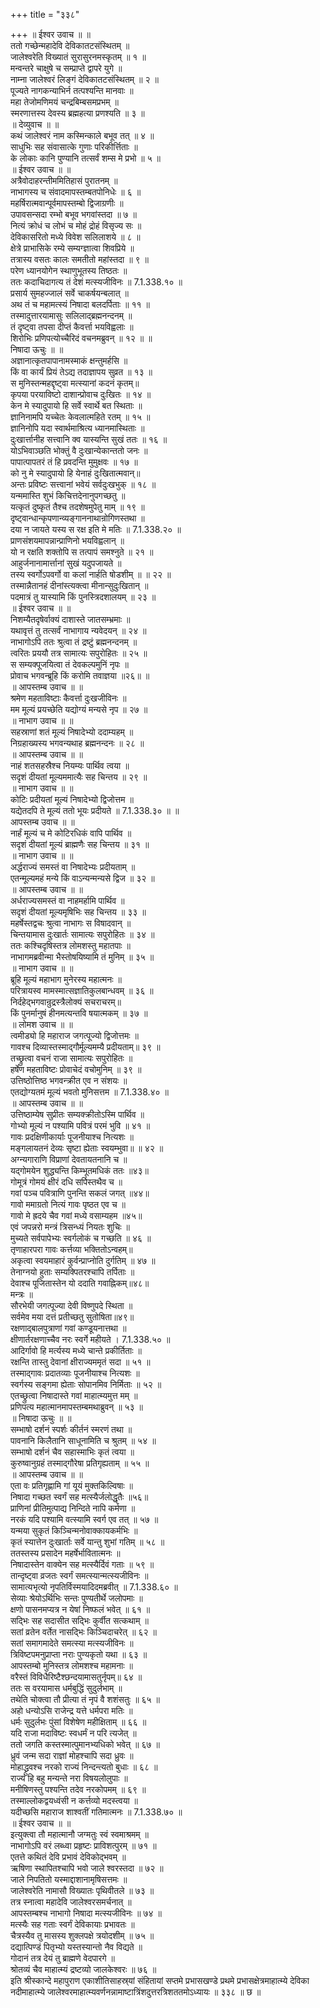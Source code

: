 +++
title = "३३८"

+++
॥ ईश्वर उवाच ॥ ॥  
ततो गच्छेन्महादेवि देविकातटसंस्थितम् ॥  
जालेश्वरेति विख्यातं सुरासुरनमस्कृतम् ॥ १ ॥  
मन्वन्तरे चाक्षुषे च सम्प्राप्ते द्वापरे युगे ॥  
नाम्ना जालेश्वरं लिङ्गं देविकातटसंस्थितम् ॥ २ ॥  
पूज्यते नागकन्याभिर्न तत्पश्यन्ति मानवाः ॥  
महा तेजोमणिमयं चन्द्रबिम्बसमप्रभम् ॥  
स्मरणात्तस्य देवस्य ब्रह्महत्या प्रणश्यति ॥ ३ ॥  
॥ देव्युवाच ॥ ॥  
कथं जालेश्वरं नाम कस्मिन्काले बभूव तत् ॥ ४ ॥  
साधुभिः सह संवासात्के गुणाः परिकीर्त्तिताः ॥  
के लोकाः कानि पुण्यानि तत्सर्वं शम्स मे प्रभो ॥ ५ ॥  
॥ ईश्वर उवाच ॥ ॥  
अत्रैवोदाहरन्तीममितिहासं पुरातनम् ॥  
नाभागस्य च संवादमापस्तम्बतपोनिधेः ॥ ६ ॥  
महर्षिरात्मवान्पूर्वमापस्तम्बो द्विजाग्रणीः ॥  
उपावसन्सदा रम्भो बभूव भगवांस्तदा ॥ ७ ॥  
नित्यं क्रोधं च लोभं च मोहं द्रोहं विसृज्य सः ॥  
देविकासरितो मध्ये विवेश सलिलाशये ॥ ८ ॥  
क्षेत्रे प्राभासिके रम्ये सम्यग्ज्ञात्वा शिवप्रिये ॥  
तत्रास्य वसतः कालः समतीतो महांस्तदा ॥ ९ ॥  
परेण ध्यानयोगेन स्थाणुभूतस्य तिष्ठतः ॥  
ततः कदाचिदागत्य तं देशं मत्स्यजीविनः ॥ 7.1.338.१० ॥  
प्रसार्य सुमहज्जालं सर्वे चाकर्षयन्बलात् ॥  
अथ तं च महामत्स्यं निषादा बलदर्पिताः ॥ ११ ॥  
तस्मादुत्तारयामासुः सलिलाद्ब्रह्मनन्दनम् ॥  
तं दृष्ट्वा तपसा दीप्तं कैवर्त्ता भयविह्वलाः ॥  
शिरोभिः प्रणिपत्योच्चैरिदं वचनमब्रुवन् ॥ १२ ॥ ॥  
निषादा ऊचुः ॥ ॥  
अज्ञानात्कृतपापानामस्माकं क्षन्तुमर्हसि ॥  
किं वा कार्यं प्रियं तेऽद्य तदाज्ञापय सुव्रत ॥ १३ ॥  
स मुनिस्तन्महद्दृष्ट्वा मत्स्यानां कदनं कृतम्॥  
कृपया परयाविष्टो दाशान्प्रोवाच दुःखितः ॥ १४ ॥  
केन मे स्यादुपायो हि सर्वे स्वार्थे बत स्थिताः ॥  
ज्ञानिनामपि यच्चेतः केवलात्महिते रतम् ॥ १५ ॥  
ज्ञानिनोपि यदा स्वार्थमाश्रित्य ध्यानमास्थिताः ॥  
दुःखार्त्तानीह सत्त्वानि क्व यास्यन्ति सुखं ततः ॥ १६ ॥  
योऽभिवाञ्छति भोक्तुं वै दुःखान्येकान्ततो जनः ॥  
पापात्पापतरं तं हि प्रवदन्ति मुमुक्षवः ॥ १७ ॥  
को नु मे स्यादुपायो हि येनाहं दुःखितात्मवान्॥  
अन्तः प्रविष्टः सत्त्वानां भवेयं सर्वदुःखभुक् ॥ १८ ॥  
यन्ममास्ति शुभं किचित्तदेनानुपगच्छतु ॥  
यत्कृतं दुष्कृतं तैश्च तदशेषमुपेतु माम् ॥ १९ ॥  
दृष्ट्वान्धान्कृपणान्व्यङ्गाननाथान्रोगिणस्तथा ॥  
दया न जायते यस्य स रक्ष इति मे मतिः ॥ 7.1.338.२० ॥  
प्राणसंशयमापन्नान्प्राणिनो भयविह्वलान् ॥  
यो न रक्षति शक्तोपि स तत्पापं समश्नुते ॥ २१ ॥  
आहुर्जनानामार्त्तानां सुखं यदुपजायते ॥  
तस्य स्वर्गोऽपवर्गो वा कलां नार्हति षोडशीम् ॥ ॥ २२ ॥  
तस्मान्नैतानहं दीनांस्त्यक्त्वा मीनान्सुदुःखितान् ॥  
पदमात्रं तु यास्यामि किं पुनस्त्रिदशालयम् ॥ २३ ॥  
॥ ईश्वर उवाच ॥ ॥  
निशम्यैतदृषेर्वाक्यं दाशास्ते जातसम्भ्रमाः ॥  
यथावृत्तं तु तत्सर्वं नाभागाय न्यवेदयन् ॥ २४ ॥  
नाभागोऽपि ततः श्रुत्वा तं द्रष्टुं ब्रह्मनन्दनम् ॥  
त्वरितः प्रययौ तत्र सामात्यः सपुरोहितः ॥ २५ ॥  
स सम्यक्पूजयित्वा तं देवकल्पमुनिं नृपः ॥  
प्रोवाच भगवन्ब्रूहि किं करोमि तवाज्ञया ॥२६॥ ॥  
॥ आपस्तम्ब उवाच ॥ ॥  
श्रमेण महताविष्टाः कैवर्त्ता दुःखजीविनः ॥  
मम मूल्यं प्रयच्छेति यद्योग्यं मन्यसे नृप ॥ २७ ॥  
॥ नाभाग उवाच ॥ ॥  
सहस्राणां शतं मूल्यं निषादेभ्यो ददाम्यहम् ॥  
निग्रहाख्यस्य भगवन्यथाह ब्रह्मनन्दनः ॥ २८ ॥  
॥ आपस्तम्ब उवाच ॥ ॥  
नाहं शतसहस्रैश्च नियम्यः पार्थिव त्वया ॥  
सदृशं दीयतां मूल्यममात्यैः सह चिन्तय ॥ २९ ॥  
॥ नाभाग उवाच ॥ ॥  
कोटिः प्रदीयतां मूल्यं निषादेभ्यो द्विजोत्तम ॥  
यद्येतदपि ते मूल्यं ततो भूयः प्रदीयते ॥ 7.1.338.३० ॥ ॥  
आपस्तम्ब उवाच ॥ ॥  
नार्हं मूल्यं च मे कोटिरधिकं वापि पार्थिव ॥  
सदृशं दीयतां मूल्यं ब्राह्मणैः सह चिन्तय ॥ ३१ ॥  
॥ नाभाग उवाच ॥ ॥  
अर्द्धराज्यं समस्तं वा निषादेभ्यः प्रदीयताम् ॥  
एतन्मूल्यमहं मन्ये किं वाऽन्यन्मन्यसे द्विज ॥ ३२ ॥  
॥ आपस्तम्ब उवाच ॥ ॥  
अर्धराज्यसमस्तं वा नाहमर्हामि पार्थिव ॥  
सदृशं दीयतां मूल्यमृषिभिः सह चिन्तय ॥ ३३ ॥  
महर्षेस्तद्वचः श्रुत्वा नाभागः स विषादवान् ॥  
चिन्तयामास दुःखार्तः सामात्यः सपुरोहितः ॥ ३४ ॥  
ततः कश्चिदृषिस्तत्र लोमशस्तु महातपाः ॥  
नाभागमब्रवीन्मा भैस्तोषयिष्यामि तं मुनिम् ॥ ३५ ॥  
॥ नाभाग उवाच ॥ ॥  
ब्रूहि मूल्यं महाभाग मुनेरस्य महात्मनः ॥  
परित्रायस्व मामस्मात्सज्ञातिकुलबान्धवम् ॥ ३६ ॥  
निर्दहेद्भगवान्रुद्रस्त्रैलोक्यं सचराचरम्॥  
किं पुनर्मानुषं हीनमत्यन्तवि षयात्मकम् ॥ ३७ ॥  
॥ लोमश उवाच ॥ ॥  
त्वमीड्यो हि महाराज जगत्पूज्यो द्विजोत्तमः ॥  
गावश्च दिव्यास्तस्माद्गौर्मूल्यमम्यै प्रदीयताम्॥ ३९ ॥  
तच्छ्रुत्वा वचनं राजा सामात्यः सपुरोहितः ॥  
हर्षेण महताविष्टः प्रोवाचेदं वचोमुनिम् ॥ ३९ ॥  
उत्तिष्ठोत्तिष्ठ भगवन्क्रीत एव न संशयः ॥  
एतद्योग्यतमं मूल्यं भवतो मुनिसत्तम ॥ 7.1.338.४० ॥  
॥ आपस्तम्ब उवाच ॥ ॥  
उत्तिष्ठाम्येष सुप्रीतः सम्यक्क्रीतोऽस्मि पार्थिव ॥  
गोभ्यो मूल्यं न पश्यामि पवित्रं परमं भुवि ॥ ४१ ॥  
गावः प्रदक्षिणीकार्याः पूजनीयाश्च नित्यशः ॥  
मङ्गलायतनं देव्यः सृष्टा ह्येताः स्वयम्भुवा॥ ॥ ४२ ॥  
अग्न्यगाराणि विप्राणां देवतायतनानि च ॥  
यद्गोमयेन शुद्ध्यन्ति किम्भूतमधिकं ततः ॥४३॥  
गोमूत्रं गोमयं क्षीरं दधि सर्पिस्तथैव च ॥  
गवां पञ्च पवित्राणि पुनन्ति सकलं जगत् ॥४४॥  
गावो ममाग्रतो नित्यं गावः पृष्ठत एव च ॥  
गावो मे ह्रदये चैव गवां मध्ये वसाम्यहम ॥४५॥  
एवं जपन्नरो मन्त्रं त्रिसन्ध्यं नियतः शुचिः ॥  
मुच्यते सर्वपापेभ्यः स्वर्गलोकं च गच्छति ॥ ४६ ॥  
तृणाहारपरा गावः कर्त्तव्या भक्तितोऽन्वहम्॥  
अकृत्वा स्वयमाहारं कुर्वन्प्राप्नोति दुर्गतिम् ॥ ४७ ॥  
तेनाग्नयो हुताः सम्यक्पितरश्चापि तर्पिताः ॥  
देवाश्च पूजितास्तेन यो ददाति गवाह्निकम्॥४८॥  
मन्त्रः ॥  
सौरभेयी जगत्पूज्या देवी विष्णुपदे स्थिता ॥  
सर्वमेव मया दत्तं प्रतीच्छतु सुतोषिता॥४९॥  
रक्षणाद्बालपुत्राणां गवां कण्डूयनात्तथा ॥  
क्षीणार्तरक्षणाच्चैव नरः स्वर्गे महीयते । 7.1.338.५० ॥  
आदिर्गावो हि मर्त्यस्य मध्ये चान्ते प्रकीर्तिताः ॥  
रक्षन्ति तास्तु देवानां क्षीराज्यममृतं सदा ॥ ५१ ॥  
तस्माद्गावः प्रदातव्याः पूजनीयाश्च नित्यशः ॥  
स्वर्गस्य सङ्गमा ह्येताः सोपानमिव निर्मिताः ॥ ५२ ॥  
एतच्छ्रुत्वा निषादास्ते गवां माहात्म्यमुत्त मम् ॥  
प्रणिपत्य महात्मानमापस्तम्बमथाब्रुवन् ॥ ५३ ॥  
॥ निषादा ऊचुः ॥ ॥  
सम्भाषो दर्शनं स्पर्शः कीर्तनं स्मरणं तथा ॥  
पावनानि किलैतानि साधूनामिति च श्रुतम् ॥ ५४ ॥  
सम्भाषो दर्शनं चैव सहास्माभिः कृतं त्वया ॥  
कुरुष्वानुग्रहं तस्माद्गौरेषा प्रतिगृह्यताम् ॥ ५५ ॥  
॥ आपस्तम्ब उवाच ॥ ॥  
एता वः प्रतिगृह्णामि गां यूयं मुक्तकिल्विषाः ॥  
निषादा गच्छत स्वर्गं सह मत्स्यैर्जलोद्धृतैः ॥५६॥  
प्राणिनां प्रीतिमुत्पाद्य निन्दिते नापि कर्मणा ॥  
नरकं यदि पश्यामि वत्स्यामि स्वर्ग एव तत् ॥ ५७ ॥  
यन्मया सुकृतं किञ्चिन्मनोवाक्कायकर्मभिः ॥  
कृतं स्यात्तेन दुःखार्ताः सर्वे यान्तु शुभां गतिम् ॥ ५८ ॥  
ततस्तस्य प्रसादेन महर्षेर्भावितात्मनः ॥  
निषादास्तेन वाक्येन सह मत्स्यैर्दिवं गताः ॥ ५९ ॥  
तान्दृष्ट्वा व्रजतः स्वर्गं समत्स्यान्मत्स्यजीविनः ॥  
सामात्यभृत्यो नृपतिर्विस्मयादिदमब्रवीत् ॥ 7.1.338.६० ॥  
सेव्याः श्रेयोऽर्थिभिः सन्तः पुण्यतीर्थे जलोपमाः ॥  
क्षणो पासनमप्यत्र न येषां निष्फलं भवेत् ॥ ६१ ॥  
सद्भिः सह सदासीत सद्भिः कुर्वीत सत्कथाम् ॥  
सतां व्रतेन वर्तेत नासद्भिः किञ्चिदाचरेत् ॥ ६२ ॥  
सतां समागमादेते समत्स्या मत्स्यजीविनः ॥  
त्रिविष्टपमनुप्राप्ता नराः पुण्यकृतो यथा ॥ ६३ ॥  
आपस्तम्बो मुनिस्तत्र लोमशश्च महामनाः ॥  
वरैस्तं विविधैरिष्टैश्छन्दयामासतुर्नृपम्॥ ६४ ॥  
ततः स वरयामास धर्मबुद्धिं सुदुर्लभाम् ॥  
तथेति चोक्त्वा तौ प्रीत्या तं नृपं वै शशंसतुः ॥ ६५ ॥  
अहो धन्योऽसि राजेन्द्र यत्ते धर्मपरा मतिः ॥  
धर्मः सुदुर्लभः पुंसां विशेषेण महीक्षिताम् ॥ ६६ ॥  
यदि राजा मदाविष्टः स्वधर्मं न परि त्यजेत् ॥  
ततो जगति कस्तस्मात्पुमानभ्यधिको भवेत् ॥ ६७ ॥  
ध्रुवं जन्म सदा राज्ञां मोहश्चापि सदा ध्रुवः ॥  
मोहाद्ध्रुवश्च नरको राज्यं निन्दन्त्यतो बुधाः ॥ ६८ ॥  
राज्यं हि बहु मन्यन्ते नरा विषयलोलुपाः ॥  
मनीषिणस्तु पश्यन्ति तदेव नरकोपमम् ॥ ६९ ॥  
तस्माल्लोकद्वयध्वंसी न कर्त्तव्यो मदस्त्वया ॥  
यदीच्छसि महाराज शाश्वतीं गतिमात्मनः ॥ 7.1.338.७० ॥  
॥ ईश्वर उवाच ॥ ॥  
इत्युक्त्वा तौ महात्मानौ जग्मतुः स्वं स्वमाश्रमम् ॥  
नाभागोऽपि वरं लब्ध्वा प्रहृष्टः प्राविशत्पुरम् ॥ ७१ ॥  
एतत्ते कथितं देवि प्रभावं देविकोद्भवम् ॥  
ऋषिणा स्थापितश्चापि भवो जाले श्वरस्तदा ॥ ७२ ॥  
जाले निपतितो यस्माद्दाशानामृषिसत्तमः ॥  
जालेश्वरेति नामासौ विख्यातः पृथिवीतले ॥ ७३ ॥  
तत्र स्नात्वा महादेवि जालेश्वरसमर्चनात् ॥  
आपस्तम्बश्च नाभागो निषादा मत्स्यजीविनः ॥ ७४ ॥  
मत्स्यैः सह गताः स्वर्गं देविकायाः प्रभावतः ॥  
चैत्रस्यैव तु मासस्य शुक्लपक्षे त्रयोदशीम् ॥ ७५ ॥  
दद्यात्पिण्डं पितृभ्यो यस्तस्यान्तो नैव विद्यते ॥  
गोदानं तत्र देयं तु ब्राह्मणे वेदपारगे ॥  
श्रोतव्यं चैव माहात्म्यं द्रष्टव्यो जालकेश्वरः ॥ ७६ ॥  
इति श्रीस्कान्दे महापुराण एकाशीतिसाहस्र्यां संहितायां सप्तमे प्रभासखण्डे प्रथमे प्रभासक्षेत्रमाहात्म्ये देविका नदीमाहात्म्ये जालेश्वरमाहात्म्यवर्णनन्नामाष्टात्रिंशदुत्तरत्रिशततमोऽध्यायः ॥ ३३८ ॥ छ ॥
